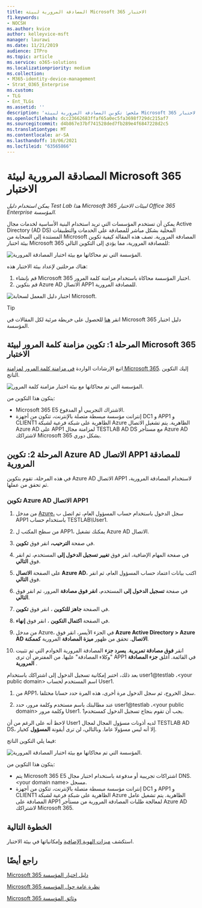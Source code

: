 ```yaml
---
title: المصادقة المرورية لبيئة Microsoft 365 الاختبار
f1.keywords:
- NOCSH
ms.author: kvice
author: kelleyvice-msft
manager: laurawi
ms.date: 11/21/2019
audience: ITPro
ms.topic: article
ms.service: o365-solutions
ms.localizationpriority: medium
ms.collection:
- M365-identity-device-management
- Strat_O365_Enterprise
ms.custom:
- TLG
- Ent_TLGs
ms.assetid: ''
description: 'ملخص: تكوين المصادقة المرورية لبيئة Microsoft 365 الاختبار.'
ms.openlocfilehash: dcc23662683ffaf65a0ec5fa3698f729dc215af7
ms.sourcegitcommit: d4b867e37bf741528ded7fb289e4f6847228d2c5
ms.translationtype: MT
ms.contentlocale: ar-SA
ms.lasthandoff: 10/06/2021
ms.locfileid: "63565866"
---
```

# <a name="pass-through-authentication-for-your-microsoft-365-test-environment"></a>المصادقة المرورية لبيئة Microsoft 365 الاختبار

*يمكن استخدام دليل Test Lab هذا Microsoft 365 لبيئات الاختبار Office 365 Enterprise المؤسسة.*

يمكن أن تستخدم المؤسسات التي تريد استخدام البنية الأساسية لخدمات مجال Active Directory (AD DS) المحلية بشكل مباشر للمصادقة على الخدمات والتطبيقات المستندة إلى السحابة من Microsoft المصادقة المرورية. تصف هذه المقالة كيفية تكوين بيئة اختبار Microsoft 365 للمصادقة المرورية، مما يؤدي إلى التكوين التالي:
  
![المؤسسة التي تم محاكاتها مع بيئة اختبار المصادقة المرورية.](../media/pass-through-auth-m365-ent-test-environment/Phase2.png)
  
هناك مرحلتين لإعداد بيئة الاختبار هذه:

1.    قم بإنشاء Microsoft 365 اختبار المؤسسة محاكاة باستخدام مزامنة كلمة المرور.
2.    قم بتكوين Azure AD الاتصال APP1 للمصادقة المرورية.
    
![اختبار دليل المعمل لسحابة Microsoft.](../media/m365-enterprise-test-lab-guides/cloud-tlg-icon.png) 
    
> [!TIP]
> انقر [هنا](../downloads/Microsoft365EnterpriseTLGStack.pdf) للحصول على خريطة مرئية لكل المقالات في Microsoft 365 دليل اختبار المؤسسة.
  
## <a name="phase-1-configure-password-hash-synchronization-for-your-microsoft-365-test-environment"></a>المرحلة 1: تكوين مزامنة كلمة المرور لبيئة Microsoft 365 الاختبار

اتبع الإرشادات الواردة [في مزامنة كلمة المرور لمزامنة Microsoft 365](password-hash-sync-m365-ent-test-environment.md). إليك التكوين الناتج.
  
![المؤسسة التي تم محاكاتها مع بيئة اختبار مزامنة كلمة المرور.](../media/pass-through-auth-m365-ent-test-environment/Phase1.png)
  
يتكون هذا التكوين من: 
  
- Microsoft 365 E5 الاشتراك التجريبي أو المدفوع.
- إنترانت مؤسسة مبسطة متصلة بالإنترنت، تتكون من أجهزة DC1 و APP1 و CLIENT1 الظاهرية على شبكة فرعية لشبكة Azure الظاهرية. يتم تشغيل الاتصال Azure AD على APP1 لمزامنة مجال TESTLAB AD DS مع مستأجر Azure AD لاشتراكك Microsoft 365 بشكل دوري.

## <a name="phase-2-configure-azure-ad-connect-on-app1-for-pass-through-authentication"></a>المرحلة 2: تكوين Azure AD الاتصال APP1 للمصادقة المرورية

في هذه المرحلة، تقوم بتكوين Azure AD الاتصال APP1 لاستخدام المصادقة المرورية، ثم تحقق من عملها.

### <a name="configure-azure-ad-connect-on-app1"></a>تكوين Azure AD الاتصال APP1

1.    من مدخل [Azure،](https://portal.azure.com) سجل الدخول باستخدام حساب المسؤول العام، ثم اتصل ب APP1 باستخدام حساب TESTLAB\User1.

2.    من سطح المكتب ل APP1، يمكنك تشغيل Azure AD الاتصال.

3.    في صفحة **الترحيب،** انقر فوق **تكوين**.

4.    في صفحة المهام الإضافية، انقر فوق **تغيير تسجيل الدخول إلى** المستخدم، ثم انقر فوق **التالي**.

5.    على الصفحة **الاتصال Azure AD**، اكتب بيانات اعتماد حساب المسؤول العام، ثم انقر فوق **التالي**.

6.    في صفحة **تسجيل الدخول إلى** المستخدم، **انقر فوق مصادقة** المرور، ثم انقر فوق **التالي**.

7.    في الصفحة **جاهز للتكوين** ، انقر فوق **تكوين**.

8.    في الصفحة **اكتمال التكوين** ، انقر فوق **إنهاء**.

9.    من مدخل Azure، في الجزء الأيسر، انقر فوق **Azure Active Directory > Azure AD الاتصال**. تحقق من ظهور **ميزة المصادقة** المرورية **كممكنة**.

10.    انقر **فوق مصادقة تمريرية**. **يسرد جزء** المصادقة المرورية الخوادم التي تم تثبيت "وكلاء المصادقة" عليها. من المفترض أن ترى APP1 في القائمة. أغلق **جزء المصادقة المرورية** .

بعد ذلك، اختبر إمكانية تسجيل الدخول إلى اشتراكك باستخدام user1@testlab <strong>.</strong>\<your public domain> اسم المستخدم لحساب User1.

1. من APP1، سجل الخروج، ثم سجل الدخول مرة أخرى، هذه المرة حدد حسابا مختلفا.

2. عند مطالبتك باسم مستخدم وكلمة مرور، حدد user1@testlab <strong>.</strong>\<your public domain> وكلمة مرور User1. يجب أن تقوم بنجاح تسجيل الدخول كمستخدم1.

لاحظ أنه على الرغم من أن User1 لديه أذونات مسؤول المجال لمجال TESTLAB AD DS، إلا أنه ليس مسؤولا عاما. وبالتالي، لن ترى أيقونة **المسؤول** كخيار.

فيما يلي التكوين الناتج:

![المؤسسة التي تم محاكاتها مع بيئة اختبار المصادقة المرورية.](../media/pass-through-auth-m365-ent-test-environment/Phase2.png)
 
يتكون هذا التكوين من:

- يتم Microsoft 365 E5 اشتراكات تجريبية أو مدفوعة باستخدام اختبار مجال DNS.\<your domain name> مسجل.
- إنترانت مؤسسة مبسطة متصلة بالإنترنت، تتكون من أجهزة DC1 و APP1 و CLIENT1 الظاهرية على شبكة فرعية لشبكة Azure الظاهرية. يتم تشغيل عامل المصادقة على APP1 لمعالجة طلبات المصادقة المرورية من مستأجر Azure AD لاشتراكك Microsoft 365.

## <a name="next-step"></a>الخطوة التالية

استكشف [ميزات الهوية الإضافية](m365-enterprise-test-lab-guides.md#identity) وإمكانياتها في بيئة الاختبار.

## <a name="see-also"></a>راجع أيضًا

[Microsoft 365 دليل اختبار المؤسسة](m365-enterprise-test-lab-guides.md)

[Microsoft 365 نظرة عامة حول المؤسسة](microsoft-365-overview.md)

[Microsoft 365 وثائق المؤسسة](/microsoft-365-enterprise/)